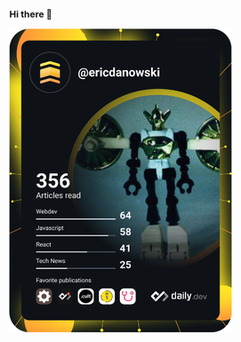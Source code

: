### Hi there 👋
<a href="https://app.daily.dev/DailyDevTips"><img src="https://github.com/micronaut/micronaut/blob/master/devcard.svg" width="400" alt="Eric Danowski's Dev Card"/></a>
<!--
**micronaut/micronaut** is a ✨ _special_ ✨ repository because its `README.md` (this file) appears on your GitHub profile.

Here are some ideas to get you started:

- 🔭 I’m currently working on ...
- 🌱 I’m currently learning ...
- 👯 I’m looking to collaborate on ...
- 🤔 I’m looking for help with ...
- 💬 Ask me about ...
- 📫 How to reach me: ...
- 😄 Pronouns: ...
- ⚡ Fun fact: ...
-->
